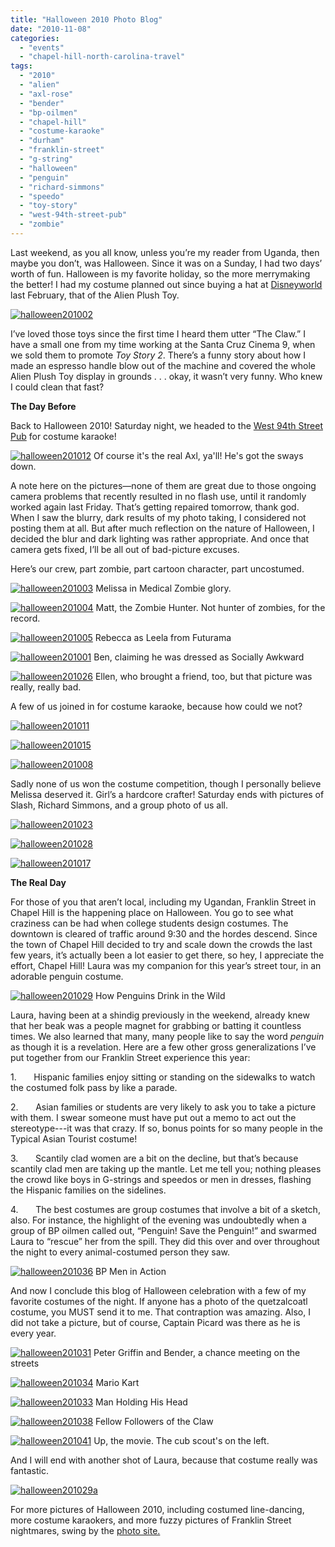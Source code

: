 ```yaml
---
title: "Halloween 2010 Photo Blog"
date: "2010-11-08"
categories:
  - "events"
  - "chapel-hill-north-carolina-travel"
tags:
  - "2010"
  - "alien"
  - "axl-rose"
  - "bender"
  - "bp-oilmen"
  - "chapel-hill"
  - "costume-karaoke"
  - "durham"
  - "franklin-street"
  - "g-string"
  - "halloween"
  - "penguin"
  - "richard-simmons"
  - "speedo"
  - "toy-story"
  - "west-94th-street-pub"
  - "zombie"
---
```


Last weekend, as you all know, unless you’re my reader from Uganda, then maybe you don’t, was Halloween. Since it was on a Sunday, I had two days’ worth of fun. Halloween is my favorite holiday, so the more merrymaking the better! I had my costume planned out since buying a hat at [Disneyworld](../../../../../?p=847) last February, that of the Alien Plush Toy.

[![](http://s3.amazonaws.com/thegourmez-wpmedia/2010/11/halloween2010021.jpg "halloween201002")](http://s3.amazonaws.com/thegourmez-wpmedia/2010/11/halloween2010021.jpg)

I’ve loved those toys since the first time I heard them utter “The Claw.” I have a small one from my time working at the Santa Cruz Cinema 9, when we sold them to promote _Toy Story 2_. There’s a funny story about how I made an espresso handle blow out of the machine and covered the whole Alien Plush Toy display in grounds . . . okay, it wasn’t very funny. Who knew I could clean that fast?

**The Day Before**

Back to Halloween 2010! Saturday night, we headed to the [West 94th Street Pub](http://www.west94stpub.com/) for costume karaoke!




<div class="caption">

[![](http://s3.amazonaws.com/thegourmez-wpmedia/2010/11/halloween2010121.jpg "halloween201012")](http://s3.amazonaws.com/thegourmez-wpmedia/2010/11/halloween2010121.jpg) Of course it's the real Axl, ya'll! He's got the sways down.</div>


A note here on the pictures—none of them are great due to those ongoing camera problems that recently resulted in no flash use, until it randomly worked again last Friday. That’s getting repaired tomorrow, thank god. When I saw the blurry, dark results of my photo taking, I considered not posting them at all. But after much reflection on the nature of Halloween, I decided the blur and dark lighting was rather appropriate. And once that camera gets fixed, I’ll be all out of bad-picture excuses.

Here’s our crew, part zombie, part cartoon character, part uncostumed.




<div class="caption">

[![](http://s3.amazonaws.com/thegourmez-wpmedia/2010/11/halloween2010031.jpg "halloween201003")](http://s3.amazonaws.com/thegourmez-wpmedia/2010/11/halloween2010031.jpg) Melissa in Medical Zombie glory.</div>





<div class="caption">

[![](http://s3.amazonaws.com/thegourmez-wpmedia/2010/11/halloween2010041.jpg "halloween201004")](http://s3.amazonaws.com/thegourmez-wpmedia/2010/11/halloween2010041.jpg) Matt, the Zombie Hunter. Not hunter of zombies, for the record.</div>





<div class="caption">

[![](http://s3.amazonaws.com/thegourmez-wpmedia/2010/11/halloween2010051.jpg "halloween201005")](http://s3.amazonaws.com/thegourmez-wpmedia/2010/11/halloween2010051.jpg) Rebecca as Leela from Futurama</div>





<div class="caption">

[![](http://s3.amazonaws.com/thegourmez-wpmedia/2010/11/halloween2010011.jpg "halloween201001")](http://s3.amazonaws.com/thegourmez-wpmedia/2010/11/halloween2010011.jpg) Ben, claiming he was dressed as Socially Awkward</div>





<div class="caption">

[![](http://s3.amazonaws.com/thegourmez-wpmedia/2010/11/halloween2010261.jpg "halloween201026")](http://s3.amazonaws.com/thegourmez-wpmedia/2010/11/halloween2010261.jpg) Ellen, who brought a friend, too, but that picture was really, really bad.</div>


A few of us joined in for costume karaoke, because how could we not?

[![](http://s3.amazonaws.com/thegourmez-wpmedia/2010/11/halloween2010111.jpg "halloween201011")](http://s3.amazonaws.com/thegourmez-wpmedia/2010/11/halloween2010111.jpg)

[![](http://s3.amazonaws.com/thegourmez-wpmedia/2010/11/halloween2010151.jpg "halloween201015")](http://s3.amazonaws.com/thegourmez-wpmedia/2010/11/halloween2010151.jpg)

[![](http://s3.amazonaws.com/thegourmez-wpmedia/2010/11/halloween2010081.jpg "halloween201008")](http://s3.amazonaws.com/thegourmez-wpmedia/2010/11/halloween2010081.jpg)

Sadly none of us won the costume competition, though I personally believe Melissa deserved it. Girl’s a hardcore crafter! Saturday ends with pictures of Slash, Richard Simmons, and a group photo of us all.

[![](http://s3.amazonaws.com/thegourmez-wpmedia/2010/11/halloween2010231.jpg "halloween201023")](http://s3.amazonaws.com/thegourmez-wpmedia/2010/11/halloween2010231.jpg)

[![](http://s3.amazonaws.com/thegourmez-wpmedia/2010/11/halloween2010281.jpg "halloween201028")](http://s3.amazonaws.com/thegourmez-wpmedia/2010/11/halloween2010281.jpg)

[![](http://s3.amazonaws.com/thegourmez-wpmedia/2010/11/halloween2010171.jpg "halloween201017")](http://s3.amazonaws.com/thegourmez-wpmedia/2010/11/halloween2010171.jpg)

**The Real Day**

For those of you that aren’t local, including my Ugandan, Franklin Street in Chapel Hill is the happening place on Halloween. You go to see what craziness can be had when college students design costumes. The downtown is cleared of traffic around 9:30 and the hordes descend. Since the town of Chapel Hill decided to try and scale down the crowds the last few years, it’s actually been a lot easier to get there, so hey, I appreciate the effort, Chapel Hill! Laura was my companion for this year’s street tour, in an adorable penguin costume.




<div class="caption">

[![](http://s3.amazonaws.com/thegourmez-wpmedia/2010/11/halloween2010291.jpg "halloween201029")](http://s3.amazonaws.com/thegourmez-wpmedia/2010/11/halloween2010291.jpg) How Penguins Drink in the Wild</div>


Laura, having been at a shindig previously in the weekend, already knew that her beak was a people magnet for grabbing or batting it countless times. We also learned that many, many people like to say the word _penguin_ as though it is a revelation. Here are a few other gross generalizations I’ve put together from our Franklin Street experience this year:

1.       Hispanic families enjoy sitting or standing on the sidewalks to watch the costumed folk pass by like a parade.

2.       Asian families or students are very likely to ask you to take a picture with them. I swear someone must have put out a memo to act out the stereotype---it was that crazy. If so, bonus points for so many people in the Typical Asian Tourist costume!

3.       Scantily clad women are a bit on the decline, but that’s because scantily clad men are taking up the mantle. Let me tell you; nothing pleases the crowd like boys in G-strings and speedos or men in dresses, flashing the Hispanic families on the sidelines.

4.       The best costumes are group costumes that involve a bit of a sketch, also. For instance, the highlight of the evening was undoubtedly when a group of BP oilmen called out, “Penguin! Save the Penguin!” and swarmed Laura to “rescue” her from the spill. They did this over and over throughout the night to every animal-costumed person they saw.




<div class="caption">

[![](http://s3.amazonaws.com/thegourmez-wpmedia/2010/11/halloween2010361.jpg "halloween201036")](http://s3.amazonaws.com/thegourmez-wpmedia/2010/11/halloween2010361.jpg) BP Men in Action</div>


And now I conclude this blog of Halloween celebration with a few of my favorite costumes of the night. If anyone has a photo of the quetzalcoatl costume, you MUST send it to me. That contraption was amazing. Also, I did not take a picture, but of course, Captain Picard was there as he is every year.




<div class="caption">

[![](http://s3.amazonaws.com/thegourmez-wpmedia/2010/11/halloween2010311.jpg "halloween201031")](http://s3.amazonaws.com/thegourmez-wpmedia/2010/11/halloween2010311.jpg) Peter Griffin and Bender, a chance meeting on the streets</div>





<div class="caption">

[![](http://s3.amazonaws.com/thegourmez-wpmedia/2010/11/halloween2010341.jpg "halloween201034")](http://s3.amazonaws.com/thegourmez-wpmedia/2010/11/halloween2010341.jpg) Mario Kart</div>





<div class="caption">

[![](http://s3.amazonaws.com/thegourmez-wpmedia/2010/11/halloween2010331.jpg "halloween201033")](http://s3.amazonaws.com/thegourmez-wpmedia/2010/11/halloween2010331.jpg) Man Holding His Head</div>





<div class="caption">

[![](http://s3.amazonaws.com/thegourmez-wpmedia/2010/11/halloween2010381.jpg "halloween201038")](http://s3.amazonaws.com/thegourmez-wpmedia/2010/11/halloween2010381.jpg) Fellow Followers of the Claw</div>





<div class="caption">

[![](http://s3.amazonaws.com/thegourmez-wpmedia/2010/11/halloween2010411.jpg "halloween201041")](http://s3.amazonaws.com/thegourmez-wpmedia/2010/11/halloween2010411.jpg) Up, the movie. The cub scout's on the left.</div>


And I will end with another shot of Laura, because that costume really was fantastic.

[![](http://www.rebeccagomezfarrell.com/wp-content/uploads/2010/11/halloween201029a.jpg "halloween201029a")](http://www.rebeccagomezfarrell.com/wp-content/uploads/2010/11/halloween201029a.jpg)

For more pictures of Halloween 2010, including costumed line-dancing, more costume karaokers, and more fuzzy pictures of Franklin Street nightmares, swing by the [photo site.](http://www.blastanova.com/photoalbum/index.html?path=Events/Halloween%202010)
